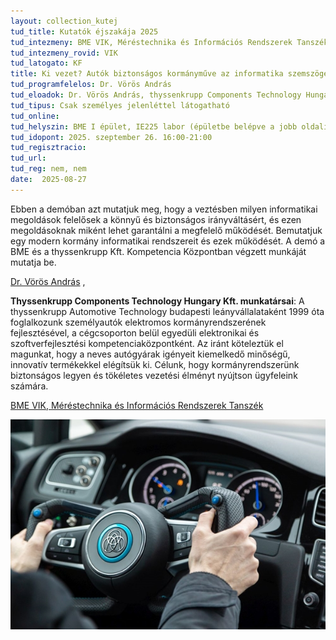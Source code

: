 ```yaml
---
layout: collection_kutej
tud_title: Kutatók éjszakája 2025
tud_intezmeny: BME VIK, Méréstechnika és Információs Rendszerek Tanszék
tud_intezmeny_rovid: VIK
tud_latogato: KF
title: Ki vezet? Autók biztonságos kormányműve az informatika szemszögéből.
tud_programfelelos: Dr. Vörös András
tud_eloadok: Dr. Vörös András, thyssenkrupp Components Technology Hungary Kft. munkatársai
tud_tipus: Csak személyes jelenléttel látogatható
tud_online: 
tud_helyszin: BME I épület, IE225 labor (épületbe belépve a jobb oldali szárny 2. emelet)
tud_idopont: 2025. szeptember 26. 16:00-21:00
tud_regisztracio: 
tud_url: 
tud_reg: nem, nem
date:  2025-08-27
---
```


Ebben a demóban azt mutatjuk meg, hogy a veztésben milyen informatikai megoldások felelősek a könnyű és biztonságos irányváltásért, és ezen megoldásoknak miként lehet garantálni a megfelelő működését. 
Bemutatjuk egy modern kormány informatikai rendszereit és ezek működését. 
A demó a BME és a thyssenkrupp Kft.  Kompetencia Központban végzett munkáját mutatja be.

[Dr. Vörös András](https://www.mit.bme.hu/munkatarsak/vori) , 

**Thyssenkrupp Components Technology Hungary Kft. munkatársai**: A  thyssenkrupp Automotive Technology budapesti leányvállalataként 1999 óta foglalkozunk személyautók elektromos kormányrendszerének fejlesztésével, a cégcsoporton belül egyedüli elektronikai és szoftverfejlesztési kompetenciaközpontként. Az iránt köteleztük el magunkat, hogy a neves autógyárak igényeit kiemelkedő minőségű, innovatív termékekkel elégítsük ki. Célunk, hogy kormányrendszerünk biztonságos legyen és tökéletes vezetési élményt nyújtson ügyfeleink számára.

[BME VIK, Méréstechnika és Információs Rendszerek Tanszék](https://www.mit.bme.hu/)

![Ki vezet? Autók biztonságos kormányműve az informatika szemszögéből.](../2025/images/ki-vezet-autok-biztonsagos-kormanymuve-az-informatika-szemszoegebol.jpg)
